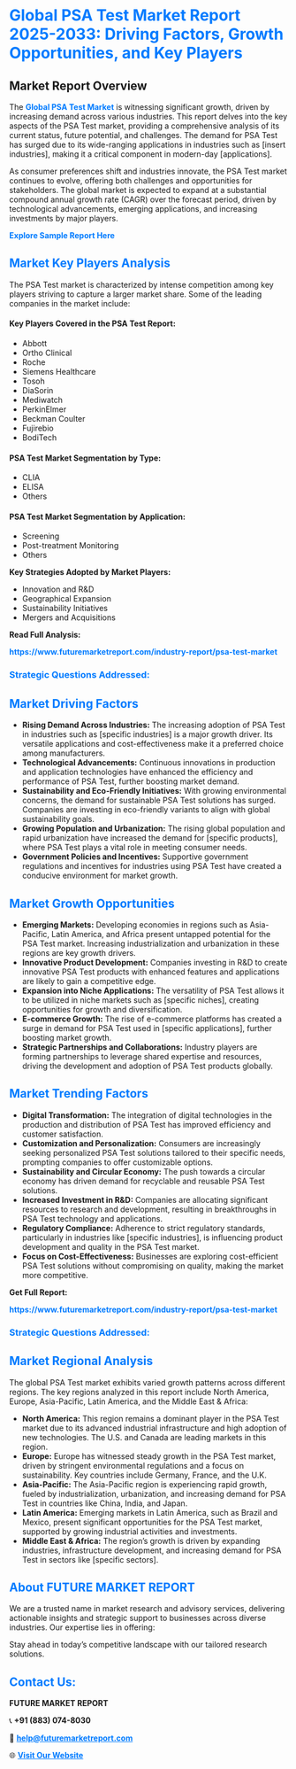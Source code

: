 <h1 style="color: #007BFF;">Global PSA Test Market Report 2025-2033: Driving Factors, Growth Opportunities, and Key Players</h1>

<section id="overview">
<h2>Market Report Overview</h2>
<p>The <a href="https://www.futuremarketreport.com/industry-report/psa-test-market" style="color: #007BFF; text-decoration: none;"><strong>Global PSA Test Market</strong></a> is witnessing significant growth, driven by increasing demand across various industries. This report delves into the key aspects of the PSA Test market, providing a comprehensive analysis of its current status, future potential, and challenges. The demand for PSA Test has surged due to its wide-ranging applications in industries such as [insert industries], making it a critical component in modern-day [applications].</p>
<p>As consumer preferences shift and industries innovate, the PSA Test market continues to evolve, offering both challenges and opportunities for stakeholders. The global market is expected to expand at a substantial compound annual growth rate (CAGR) over the forecast period, driven by technological advancements, emerging applications, and increasing investments by major players.</p>
</section>

<section id="overview">
<p><a href="https://www.futuremarketreport.com/request-sample/reportId=80395" style="color: #007BFF; text-decoration: none;"><strong>Explore Sample Report Here</strong></a></p>
</section>

<section id="key-players">
<h2 style="color: #007BFF;">Market Key Players Analysis</h2>
<p>The PSA Test market is characterized by intense competition among key players striving to capture a larger market share. Some of the leading companies in the market include:</p>
<h4>Key Players Covered in the PSA Test Report:</h4>
<ul><li>Abbott</li><li>Ortho Clinical</li><li>Roche</li><li>Siemens Healthcare</li><li>Tosoh</li><li>DiaSorin</li><li>Mediwatch</li><li>PerkinElmer</li><li>Beckman Coulter</li><li>Fujirebio</li><li>BodiTech</li></ul>
<h4>PSA Test Market Segmentation by Type:</h4>
<ul><li>CLIA</li><li>ELISA</li><li>Others</li></ul>

<h4>PSA Test Market Segmentation by Application:</h4>
<ul><li>Screening</li><li>Post-treatment Monitoring</li><li>Others</li></ul>
<p><strong>Key Strategies Adopted by Market Players:</strong></p>
<ul>
<li>Innovation and R&D</li>
<li>Geographical Expansion</li>
<li>Sustainability Initiatives</li>
<li>Mergers and Acquisitions</li>
</ul>
</section>

<section>
<p><strong>Read Full Analysis: </strong></p><a href="https://www.futuremarketreport.com/industry-report/psa-test-market" style="color: #007BFF; text-decoration: none;"><strong>https://www.futuremarketreport.com/industry-report/psa-test-market</strong></a>
<h3 style="color: #007BFF;">Strategic Questions Addressed:</h3>
</section>

<section id="driving-factors">
<h2 style="color: #007BFF;">Market Driving Factors</h2>
<ul>
<li><strong>Rising Demand Across Industries:</strong> The increasing adoption of PSA Test in industries such as [specific industries] is a major growth driver. Its versatile applications and cost-effectiveness make it a preferred choice among manufacturers.</li>
<li><strong>Technological Advancements:</strong> Continuous innovations in production and application technologies have enhanced the efficiency and performance of PSA Test, further boosting market demand.</li>
<li><strong>Sustainability and Eco-Friendly Initiatives:</strong> With growing environmental concerns, the demand for sustainable PSA Test solutions has surged. Companies are investing in eco-friendly variants to align with global sustainability goals.</li>
<li><strong>Growing Population and Urbanization:</strong> The rising global population and rapid urbanization have increased the demand for [specific products], where PSA Test plays a vital role in meeting consumer needs.</li>
<li><strong>Government Policies and Incentives:</strong> Supportive government regulations and incentives for industries using PSA Test have created a conducive environment for market growth.</li>
</ul>
</section>

<section id="growth-opportunities">
<h2 style="color: #007BFF;">Market Growth Opportunities</h2>
<ul>
<li><strong>Emerging Markets:</strong> Developing economies in regions such as Asia-Pacific, Latin America, and Africa present untapped potential for the PSA Test market. Increasing industrialization and urbanization in these regions are key growth drivers.</li>
<li><strong>Innovative Product Development:</strong> Companies investing in R&D to create innovative PSA Test products with enhanced features and applications are likely to gain a competitive edge.</li>
<li><strong>Expansion into Niche Applications:</strong> The versatility of PSA Test allows it to be utilized in niche markets such as [specific niches], creating opportunities for growth and diversification.</li>
<li><strong>E-commerce Growth:</strong> The rise of e-commerce platforms has created a surge in demand for PSA Test used in [specific applications], further boosting market growth.</li>
<li><strong>Strategic Partnerships and Collaborations:</strong> Industry players are forming partnerships to leverage shared expertise and resources, driving the development and adoption of PSA Test products globally.</li>
</ul>
</section>

<section id="trending-factors">
<h2 style="color: #007BFF;">Market Trending Factors</h2>
<ul>
<li><strong>Digital Transformation:</strong> The integration of digital technologies in the production and distribution of PSA Test has improved efficiency and customer satisfaction.</li>
<li><strong>Customization and Personalization:</strong> Consumers are increasingly seeking personalized PSA Test solutions tailored to their specific needs, prompting companies to offer customizable options.</li>
<li><strong>Sustainability and Circular Economy:</strong> The push towards a circular economy has driven demand for recyclable and reusable PSA Test solutions.</li>
<li><strong>Increased Investment in R&D:</strong> Companies are allocating significant resources to research and development, resulting in breakthroughs in PSA Test technology and applications.</li>
<li><strong>Regulatory Compliance:</strong> Adherence to strict regulatory standards, particularly in industries like [specific industries], is influencing product development and quality in the PSA Test market.</li>
<li><strong>Focus on Cost-Effectiveness:</strong> Businesses are exploring cost-efficient PSA Test solutions without compromising on quality, making the market more competitive.</li>
</ul>
</section>

<section>
<p><strong>Get Full Report: </strong></p><a href="https://www.futuremarketreport.com/industry-report/psa-test-market" style="color: #007BFF; text-decoration: none;"><strong>https://www.futuremarketreport.com/industry-report/psa-test-market</strong></a>
<h3 style="color: #007BFF;">Strategic Questions Addressed:</h3>
</section>


<section id="regional-analysis">
<h2 style="color: #007BFF;">Market Regional Analysis</h2>
<p>The global PSA Test market exhibits varied growth patterns across different regions. The key regions analyzed in this report include North America, Europe, Asia-Pacific, Latin America, and the Middle East & Africa:</p>
<ul>
<li><strong>North America:</strong> This region remains a dominant player in the PSA Test market due to its advanced industrial infrastructure and high adoption of new technologies. The U.S. and Canada are leading markets in this region.</li>
<li><strong>Europe:</strong> Europe has witnessed steady growth in the PSA Test market, driven by stringent environmental regulations and a focus on sustainability. Key countries include Germany, France, and the U.K.</li>
<li><strong>Asia-Pacific:</strong> The Asia-Pacific region is experiencing rapid growth, fueled by industrialization, urbanization, and increasing demand for PSA Test in countries like China, India, and Japan.</li>
<li><strong>Latin America:</strong> Emerging markets in Latin America, such as Brazil and Mexico, present significant opportunities for the PSA Test market, supported by growing industrial activities and investments.</li>
<li><strong>Middle East & Africa:</strong> The region’s growth is driven by expanding industries, infrastructure development, and increasing demand for PSA Test in sectors like [specific sectors].</li>
</ul>
</section>

<footer>
<h2 style="color: #007BFF;">About FUTURE MARKET REPORT</h2>
<p>We are a trusted name in market research and advisory services, delivering actionable insights and strategic support to businesses across diverse industries. Our expertise lies in offering:</p>

<p>Stay ahead in today’s competitive landscape with our tailored research solutions.</p>

<h2 style="color: #007BFF;">Contact Us:</h2>
<p><strong>FUTURE MARKET REPORT</strong></p>
<p>📞 <strong>+91 (883) 074-8030</strong></p>
<p>📧 <strong><a href="mailto:help@futuremarketreport.com" style="color: #007BFF;">help@futuremarketreport.com</a></strong></p>
<p>🌐 <strong><a href="https://www.futuremarketreport.com/" style="color: #007BFF;">Visit Our Website</a></strong></p>
</footer>